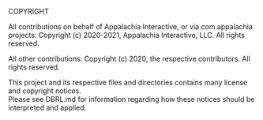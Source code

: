 COPYRIGHT

All contributions on behalf of Appalachia Interactive, or via com.appalachia projects: Copyright (c) 2020-2021, Appalachia Interactive, LLC. All rights reserved.

All other contributions: Copyright (c) 2020, the respective contributors. All rights reserved.

This project and its respective files and directories contains many license and copyright notices.  
Please see DBRL.md for information regarding how these notices should be interpreted and applied.